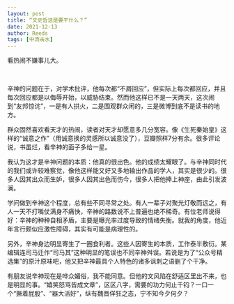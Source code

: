 ```yaml
---
layout: post
title: “文史哲这是要干什么？”
date: 2021-12-13
author: Reeds
tags: [中流击水] 
---
```


 看热闹不嫌事儿大。

<!--- more --->

<br>

辛神的问题在于，对学术批评，他每次都“不屑回应”，但实际上每次都回应，并且每次回应都是以侮辱开始，以威胁结束。然而他这样已不是一天两天，这次闹到“友邦惊诧”，一是有人拱火，二是围观群众闲的，三是微博到底不是读书的地方。

群众固然喜欢看天才的热闹，读者对天才却愿意多几分宽容。像《生死秦始皇》这样的“诚意之作”（用诚意换的灵感所以诚意没了），豆瓣照样7分有余。很多评论说，书虽烂，看辛神的面子多给一星。

我认为这才是辛神问题的本质：他真的很出色。他的成绩太耀眼了。与辛神同时代的我们或许较难察觉，像他这样能又好又多地输出作品的学人，其实是很少的。很多人因其出众而生妒，很多人因其出色而伤今，很多人把他捧上神座，由此引发波澜。

学问做到辛神这个程度，总有些不同寻常之处。有人一辈子对聚光灯敬而远之，有人一天不打嘴仗满身不痛快，辛神的路数说不上普遍也绝不稀奇。有位老师说得好：辛神的种种自相矛盾，主要是曝光率过度导致的情绪失衡。就我的角度，他近年言行颇似应激性障碍，其实有可能是病理性的。

另外，辛神身边明显寄生了一圈食利者。这些人因寄生的本质，工作泰半敷衍。某编辑连司马迁作“司马其”这种明显的笔误也不同辛神舛误。若说是为了“公众号精选集”的原汁原味吧，他又把辛神最具个人特色的诸多讽刺之语删了个干净。

有朋友说辛神现在是哗众媚俗，我不能同意。但他的文风陷在舒适区里出不来，也是明显的事。“嬉笑怒骂皆成文章”，区区八字，需要的功力何止千钧？一口一个“撅着屁股”、“器大活好”，纵有魏晋佯狂之态，宁不知今夕何夕？